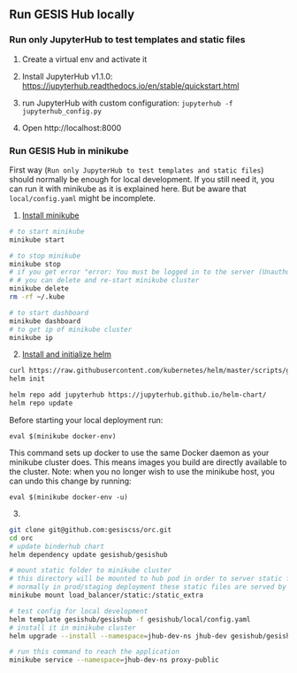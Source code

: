 ## Run GESIS Hub locally

### Run only JupyterHub to test templates and static files

1. Create a virtual env and activate it

2. Install JupyterHub v1.1.0: https://jupyterhub.readthedocs.io/en/stable/quickstart.html

3. run JupyterHub with custom configuration: `jupyterhub -f jupyterhub_config.py`

4. Open http://localhost:8000

### Run GESIS Hub in minikube

First way (`Run only JupyterHub to test templates and static files`) should normally be enough for local 
development. If you still need it, you can run it with minikube as it is explained here. But be aware that 
`local/config.yaml` might be incomplete.

1. [Install minikube](https://kubernetes.io/docs/tasks/tools/install-minikube/)

```bash
# to start minikube
minikube start

# to stop minikube
minikube stop
# if you get error "error: You must be logged in to the server (Unauthorized)", 
# # you can delete and re-start minikube cluster
minikube delete
rm -rf ~/.kube

# to start dashboard
minikube dashboard
# to get ip of minikube cluster
minikube ip
```

2. [Install and initialize helm](https://github.com/jupyterhub/binderhub/blob/master/CONTRIBUTING.md#one-time-installation)
```bash
curl https://raw.githubusercontent.com/kubernetes/helm/master/scripts/get | bash
helm init

helm repo add jupyterhub https://jupyterhub.github.io/helm-chart/
helm repo update
```
Before starting your local deployment run:

`eval $(minikube docker-env)`

This command sets up docker to use the same Docker daemon as your minikube cluster does. 
This means images you build are directly available to the cluster. 
Note: when you no longer wish to use the minikube host, you can undo this change by running:

`eval $(minikube docker-env -u)`

3. 
```bash
git clone git@github.com:gesiscss/orc.git
cd orc
# update binderhub chart
helm dependency update gesishub/gesishub

# mount static folder to minikube cluster
# this directory will be mounted to hub pod in order to server static files
# normally in prod/staging deployment these static files are served by nginx
minikube mount load_balancer/static:/static_extra

# test config for local development
helm template gesishub/gesishub -f gesishub/local/config.yaml
# install it in minikube cluster
helm upgrade --install --namespace=jhub-dev-ns jhub-dev gesishub/gesishub --debug -f gesishub/local/config.yaml

# run this command to reach the application
minikube service --namespace=jhub-dev-ns proxy-public
```
